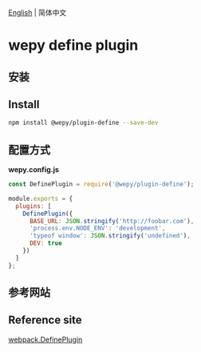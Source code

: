 [English](./README_EN.md) | 简体中文

# wepy define plugin

## 安装
## Install

```bash
npm install @wepy/plugin-define --save-dev
```

## 配置方式

**wepy.config.js**

```javascript
const DefinePlugin = require('@wepy/plugin-define');

module.exports = {
  plugins: [
    DefinePlugin({
      BASE_URL: JSON.stringify('http://foobar.com'),
      'process.env.NODE_ENV': 'development',
      'typeof window': JSON.stringify('undefined'),
      DEV: true
    })
  ]
};
```

## 参考网站
## Reference site

[webpack.DefinePlugin](https://webpack.js.org/plugins/define-plugin/)



